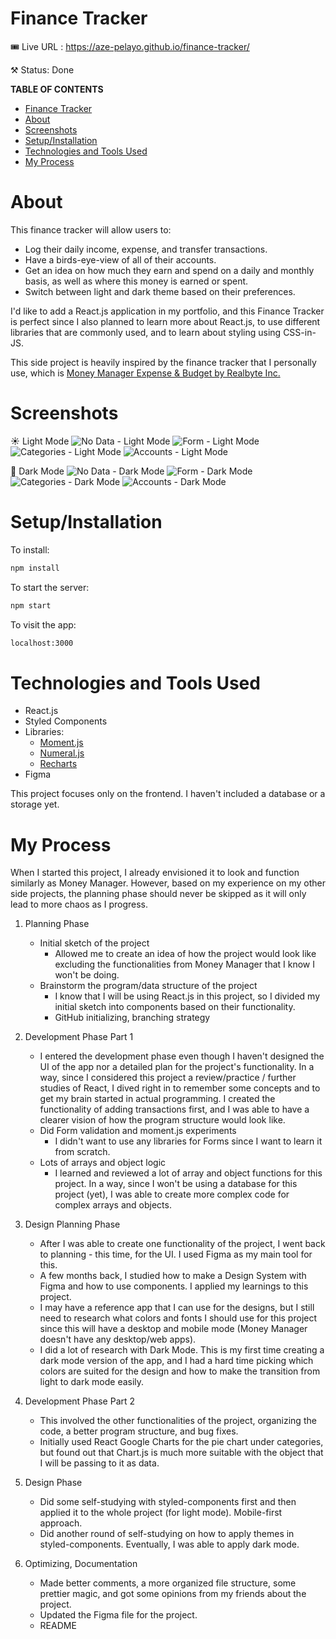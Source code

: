 # Finance Tracker

🎟️  Live URL : https://aze-pelayo.github.io/finance-tracker/

⚒️  Status: Done

**TABLE OF CONTENTS**
- [Finance Tracker](#finance-tracker)
- [About](#about)
- [Screenshots](#screenshots)
- [Setup/Installation](#setupinstallation)
- [Technologies and Tools Used](#technologies-and-tools-used)
- [My Process](#my-process)

# About

This finance tracker will allow users to:

- Log their daily income, expense, and transfer transactions.
- Have a birds-eye-view of all of their accounts.
- Get an idea on how much they earn and spend on a daily and monthly basis, as well as where this money is earned or spent.
- Switch between light and dark theme based on their preferences.

I'd like to add a React.js application in my portfolio, and this Finance Tracker is perfect since I also planned to learn more about React.js, to use different libraries that are commonly used, and to learn about styling using CSS-in-JS.

This side project is heavily inspired by the finance tracker that I personally use, which is [Money Manager Expense & Budget by Realbyte Inc.](https://www.realbyteapps.com/)

# Screenshots
☀️ Light Mode
![No Data - Light Mode](./screenshots/screenshot_LM_nodata.png)
![Form - Light Mode](./screenshots/screenshot_LM_form.png)
![Categories - Light Mode](./screenshots/screenshot_LM_categories.png)
![Accounts - Light Mode](./screenshots/screenshot_LM_accounts.png)

🌙 Dark Mode
![No Data - Dark Mode](./screenshots/screenshot_DM_nodata.png)
![Form - Dark Mode](./screenshots/screenshot_DM_form.png)
![Categories - Dark Mode](./screenshots/screenshot_DM_categories.png)
![Accounts - Dark Mode](./screenshots/screenshot_DM_accounts.png)

# Setup/Installation

To install:

```bash
npm install
```

To start the server:

```bash
npm start
```

To visit the app:

```bash
localhost:3000
```

# Technologies and Tools Used

- React.js
- Styled Components
- Libraries:
    - [Moment.js](https://momentjs.com/)
    - [Numeral.js](http://numeraljs.com/)
    - [Recharts](https://recharts.org/en-US/)
- Figma

This project focuses only on the frontend. I haven't included a database or a storage yet.

# My Process
When I started this project, I already envisioned it to look and function similarly as Money Manager. However, based on my experience on my other side projects, the planning phase should never be skipped as it will only lead to more chaos as I progress.

1. Planning Phase
    - Initial sketch of the project
        - Allowed me to create an idea of how the project would look like excluding the functionalities from Money Manager that I know I won't be doing.
    - Brainstorm the program/data structure of the project
        - I know that I will be using React.js in this project, so I divided my initial sketch into components based on their functionality.
        - GitHub initializing, branching strategy

2. Development Phase Part 1
    - I entered the development phase even though I haven't designed the UI of the app nor a detailed plan for the project's functionality. In a way, since I considered this project a review/practice / further studies of React, I dived right in to remember some concepts and to get my brain started in actual programming. I created the functionality of adding transactions first, and I was able to have a clearer vision of how the program structure would look like.
    - Did Form validation and moment.js experiments
        - I didn't want to use any libraries for Forms since I want to learn it from scratch.
    - Lots of arrays and object logic
        - I learned and reviewed a lot of array and object functions for this project. In a way, since I won't be using a database for this project (yet), I was able to create more complex code for complex arrays and objects.

3. Design Planning Phase
    - After I was able to create one functionality of the project, I went back to planning - this time, for the UI. I used Figma as my main tool for this.
    - A few months back, I studied how to make a Design System with Figma and how to use components. I applied my learnings to this project.
    - I may have a reference app that I can use for the designs, but I still need to research what colors and fonts I should use for this project since this will have a desktop and mobile mode (Money Manager doesn't have any desktop/web apps).
    - I did a lot of research with Dark Mode. This is my first time creating a dark mode version of the app, and I had a hard time picking which colors are suited for the design and how to make the transition from light to dark mode easily.

4. Development Phase Part 2
    - This involved the other functionalities of the project, organizing the code, a better program structure, and bug fixes.
    - Initially used React Google Charts for the pie chart under categories, but found out that Chart.js is much more suitable with the object that I will be passing to it as data.

5. Design Phase
    - Did some self-studying with styled-components first and then applied it to the whole project (for light mode). Mobile-first approach.
    - Did another round of self-studying on how to apply themes in styled-components. Eventually, I was able to apply dark mode.

6. Optimizing, Documentation
    - Made better comments, a more organized file structure, some prettier magic, and got some opinions from my friends about the project.
    - Updated the Figma file for the project.
    - README